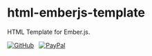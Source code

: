 # html-emberjs-template

HTML Template for Ember.js.

[![GitHub](https://srv-cdn.himpfen.io/badges/github/github-square-large.svg)](https://clicksrv.net/3L) &nbsp; [![PayPal](https://srv-cdn.himpfen.io/badges/buymeacoffee/buymeacoffee-square-large.svg)](https://clicksrv.net/3M)
